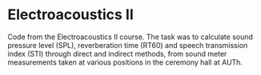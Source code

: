 # Electroacoustics II
 Code from the Electroacoustics II course.
 The task was to calculate sound pressure level (SPL), reverberation time (RT60) and speech transmission index (STI)
 through direct and indirect methods, from sound meter measurements taken at various positions in the ceremony hall at AUTh.

